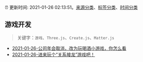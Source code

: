 :alarm_clock: 更新时间: 2021-01-26 02:13:51。[来源分类](../README.md)、[标签分类](../TAGS.md)、[时间分类](../TIMELINE.md)

## 游戏开发


> 关键字：`游戏`、`Three.js`、`Create.js`、`Matter.js`



- [2021-01-26-公司年会取消，改为玩喝酒小游戏，你怎么看](https://www.v2ex.com/t/748386) 
- [2021-01-26-进来玩个“关系接龙”游戏吧！](https://www.v2ex.com/t/748379) 